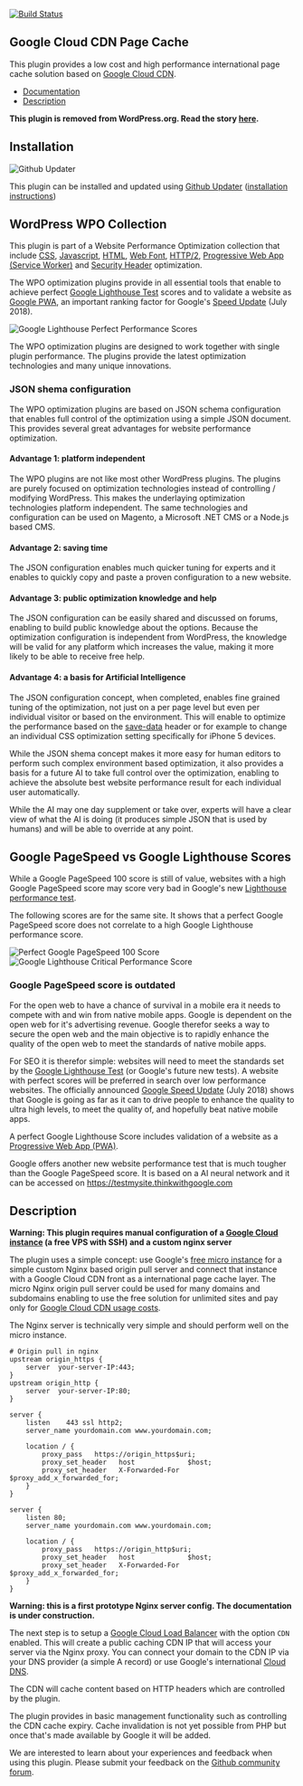 [![Build Status](https://travis-ci.org/o10n-x/wordpress-google-cdn-page-cache.svg?branch=master)](https://travis-ci.org/o10n-x/wordpress-google-cdn-page-cache)

## Google Cloud CDN Page Cache

This plugin provides a low cost and high performance international page cache solution based on [Google Cloud CDN](https://cloud.google.com/cdn/).

* [Documentation](https://github.com/o10n-x/wordpress-google-cdn-page-cache/tree/master/docs)
* [Description](https://github.com/o10n-x/wordpress-google-cdn-page-cache#description)

**This plugin is removed from WordPress.org. Read the story [here](https://github.com/o10n-x/wordpress-css-optimization/issues/4).**

## Installation

![Github Updater](https://github.com/afragen/github-updater/raw/develop/assets/GitHub_Updater_logo_small.png)

This plugin can be installed and updated using [Github Updater](https://github.com/afragen/github-updater) ([installation instructions](https://github.com/afragen/github-updater/wiki/Installation))

## WordPress WPO Collection

This plugin is part of a Website Performance Optimization collection that include [CSS](https://github.com/o10n-x/wordpress-css-optimization), [Javascript](https://github.com/o10n-x/wordpress-javascript-optimization), [HTML](https://github.com/o10n-x/wordpress-html-optimization), [Web Font](https://github.com/o10n-x/wordpress-font-optimization), [HTTP/2](https://github.com/o10n-x/wordpress-http2-optimization), [Progressive Web App (Service Worker)](https://github.com/o10n-x/wordpress-pwa-optimization) and [Security Header](https://github.com/o10n-x/wordpress-security-header-optimization) optimization. 

The WPO optimization plugins provide in all essential tools that enable to achieve perfect [Google Lighthouse Test](https://developers.google.com/web/tools/lighthouse/) scores and to validate a website as [Google PWA](https://developers.google.com/web/progressive-web-apps/), an important ranking factor for Google's [Speed Update](https://searchengineland.com/google-speed-update-page-speed-will-become-ranking-factor-mobile-search-289904) (July 2018).

![Google Lighthouse Perfect Performance Scores](https://github.com/o10n-x/wordpress-css-optimization/blob/master/docs/images/google-lighthouse-pwa-validation.jpg)

The WPO optimization plugins are designed to work together with single plugin performance. The plugins provide the latest optimization technologies and many unique innovations.

### JSON shema configuration

The WPO optimization plugins are based on JSON schema configuration that enables full control of the optimization using a simple JSON document. This provides several great advantages for website performance optimization.

#### Advantage 1: platform independent

The WPO plugins are not like most other WordPress plugins. The plugins are purely focused on optimization technologies instead of controlling / modifying WordPress. This makes the underlaying optimization technologies platform independent. The same technologies and configuration can be used on Magento, a Microsoft .NET CMS or a Node.js based CMS. 

#### Advantage 2: saving time

The JSON configuration enables much quicker tuning for experts and it enables to quickly copy and paste a proven configuration to a new website.

#### Advantage 3: public optimization knowledge and help

The JSON configuration can be easily shared and discussed on forums, enabling to build public knowledge about the options. Because the optimization configuration is independent from WordPress, the knowledge will be valid for any platform which increases the value, making it more likely to be able to receive free help.

#### Advantage 4: a basis for Artificial Intelligence

The JSON configuration concept, when completed, enables fine grained tuning of the optimization, not just on a per page level but even per individual visitor or based on the environment. This will enable to optimize the performance based on the [save-data](https://developers.google.com/web/updates/2016/02/save-data) header or for example to change an individual CSS optimization setting specifically for iPhone 5 devices. 

While the JSON shema concept makes it more easy for human editors to perform such complex environment based optimization, it also provides a basis for a future AI to take full control over the optimization, enabling to achieve the absolute best website performance result for each individual user automatically.

While the AI may one day supplement or take over, experts will have a clear view of what the AI is doing (it produces simple JSON that is used by humans) and will be able to override at any point.

## Google PageSpeed vs Google Lighthouse Scores

While a Google PageSpeed 100 score is still of value, websites with a high Google PageSpeed score may score very bad in Google's new [Lighthouse performance test](https://developers.google.com/web/tools/lighthouse/). 

The following scores are for the same site. It shows that a perfect Google PageSpeed score does not correlate to a high Google Lighthouse performance score.

![Perfect Google PageSpeed 100 Score](https://github.com/o10n-x/wordpress-css-optimization/blob/master/docs/images/google-pagespeed-100.png) ![Google Lighthouse Critical Performance Score](https://github.com/o10n-x/wordpress-css-optimization/blob/master/docs/images/lighthouse-performance-15.png)

### Google PageSpeed score is outdated

For the open web to have a chance of survival in a mobile era it needs to compete with and win from native mobile apps. Google is dependent on the open web for it's advertising revenue. Google therefor seeks a way to secure the open web and the main objective is to rapidly enhance the quality of the open web to meet the standards of native mobile apps.

For SEO it is therefor simple: websites will need to meet the standards set by the [Google Lighthouse Test](https://developers.google.com/web/tools/lighthouse/) (or Google's future new tests). A website with perfect scores will be preferred in search over low performance websites. The officially announced [Google Speed Update](https://searchengineland.com/google-speed-update-page-speed-will-become-ranking-factor-mobile-search-289904) (July 2018) shows that Google is going as far as it can to drive people to enhance the quality to ultra high levels, to meet the quality of, and hopefully beat native mobile apps.

A perfect Google Lighthouse Score includes validation of a website as a [Progressive Web App (PWA)](https://developers.google.com/web/progressive-web-apps/).

Google offers another new website performance test that is much tougher than the Google PageSpeed score. It is based on a AI neural network and it can be accessed on https://testmysite.thinkwithgoogle.com

## Description

**Warning: This plugin requires manual configuration of a [Google Cloud instance](https://cloud.google.com/wordpress/) (a free VPS with SSH) and a custom nginx server**

The plugin uses a simple concept: use Google's [free micro instance](https://cloud.google.com/compute/pricing#freeusage) for a simple custom Nginx based origin pull server and connect that instance with a Google Cloud CDN front as a international page cache layer. The micro Nginx origin pull server could be used for many domains and subdomains enabling to use the free solution for unlimited sites and pay only for [Google Cloud CDN usage costs](https://cloud.google.com/cdn/pricing).

The Nginx server is technically very simple and should perform well on the micro instance.

```nginx
# Origin pull in nginx 
upstream origin_https {
	server	your-server-IP:443;
}
upstream origin_http {
	server	your-server-IP:80;
}

server {
	listen    443 ssl http2;
	server_name yourdomain.com www.yourdomain.com;

	location / {
		proxy_pass   https://origin_https$uri;
		proxy_set_header   host             $host;
		proxy_set_header   X-Forwarded-For  $proxy_add_x_forwarded_for;
	}
}

server {
    listen 80;
    server_name yourdomain.com www.yourdomain.com;

	location / {
		proxy_pass   https://origin_http$uri;
		proxy_set_header   host             $host;
		proxy_set_header   X-Forwarded-For  $proxy_add_x_forwarded_for;
	}
}

```

**Warning: this is a first prototype Nginx server config. The documentation is under construction.**

The next step is to setup a [Google Cloud Load Balancer](https://cloud.google.com/load-balancing/) with the option `CDN` enabled. This will create a public caching CDN IP that will access your server via the Nginx proxy. You can connect your domain to the CDN IP via your DNS provider (a simple A record) or use Google's international [Cloud DNS](https://cloud.google.com/dns/). 

The CDN will cache content based on HTTP headers which are controlled by the plugin.

The plugin provides in basic management functionality such as controlling the CDN cache expiry. Cache invalidation is not yet possible from PHP but once that's made available by Google it will be added. 

We are interested to learn about your experiences and feedback when using this plugin. Please submit your feedback on the [Github community forum](https://github.com/o10n-x/wordpress-google-cdn-page-cache/issues).